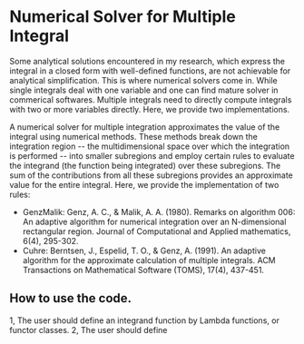 # Numerical Solver for Multiple Integral

Some analytical solutions encountered in my research, which express the integral in a closed form with well-defined functions, are not achievable for analytical simplification. This is where numerical solvers come in. 
While single integrals deal with one variable and one can find mature solver in commerical softwares. Multiple integrals need to directly compute integrals with two or more variables directly. Here, we provide two implementations.

A numerical solver for multiple integration approximates the value of the integral using numerical methods. These methods break down the integration region  -- the multidimensional space over which the integration is performed --  into smaller subregions and employ certain rules to evaluate the integrand (the function being integrated) over these subregions. The sum of the contributions from all these subregions provides an approximate value for the entire integral.
Here, we provide the implementation of two rules:
* GenzMalik: Genz, A. C., & Malik, A. A. (1980). Remarks on algorithm 006: An adaptive algorithm for numerical integration over an N-dimensional rectangular region. Journal of Computational and Applied mathematics, 6(4), 295-302.
* Cuhre: Berntsen, J., Espelid, T. O., & Genz, A. (1991). An adaptive algorithm for the approximate calculation of multiple integrals. ACM Transactions on Mathematical Software (TOMS), 17(4), 437-451.

## How to use the code. 
1, The user should define an integrand function by Lambda functions, or functor classes. 
2, The user should define 
